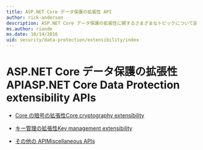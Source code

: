 ```yaml
---
title: ASP.NET Core データ保護の拡張性 API
author: rick-anderson
description: ASP.NET Core データ保護の拡張性に関するさまざまなトピックについて説明します。
ms.author: riande
ms.date: 10/14/2016
uid: security/data-protection/extensibility/index
---
```

# <a name="aspnet-core-data-protection-extensibility-apis"></a><span data-ttu-id="18ecd-103">ASP.NET Core データ保護の拡張性 API</span><span class="sxs-lookup"><span data-stu-id="18ecd-103">ASP.NET Core Data Protection extensibility APIs</span></span>

* [<span data-ttu-id="18ecd-104">Core の暗号の拡張性</span><span class="sxs-lookup"><span data-stu-id="18ecd-104">Core cryptography extensibility</span></span>](xref:security/data-protection/extensibility/core-crypto)

* [<span data-ttu-id="18ecd-105">キー管理の拡張性</span><span class="sxs-lookup"><span data-stu-id="18ecd-105">Key management extensibility</span></span>](xref:security/data-protection/extensibility/key-management)

* [<span data-ttu-id="18ecd-106">その他の API</span><span class="sxs-lookup"><span data-stu-id="18ecd-106">Miscellaneous APIs</span></span>](xref:security/data-protection/extensibility/misc-apis)
